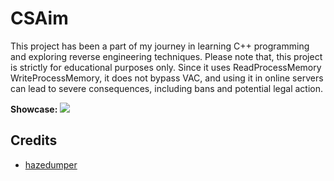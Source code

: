 # CSAim

This project has been a part of my journey in learning C++ programming and exploring reverse engineering techniques.  Please note that, this  project is strictly for educational purposes only. Since it uses ReadProcessMemory WriteProcessMemory, it does not bypass VAC, and using it in online servers can lead to severe consequences, including  bans and potential legal action. 

**Showcase:**
![](https://github.com/semercioglu1/SimpleCSGOAimbot/blob/main/SimpleCSGOAimbot/Test/test.gif)

## Credits

- [hazedumper](https://github.com/frk1/hazedumper "to dump offsets")

